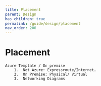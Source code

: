 ```yaml
---
title: Placement
parent: Design
has_children: true
permalink: /guide/design/placement
nav_order: 200
---
```

# Placement 
    Azure Template / On premise
        1.	Not Azure: Expressroute/Internet…
        2.	On Premise: Physical/ Virtual
        3.	Networking Diagrams

